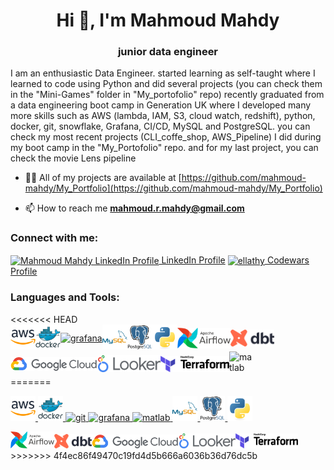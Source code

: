 <h1 align="center">Hi 👋, I'm Mahmoud Mahdy</h1>
<h3 align="center">junior data engineer</h3>
<p>
I am an enthusiastic Data Engineer. started learning as self-taught where I learned to code using Python and did several projects (you can check them in the "Mini-Games" folder in "My_portofolio" repo) recently graduated from a data engineering boot camp in Generation UK where I developed many more skills such as AWS (lambda, IAM, S3, cloud watch, redshift), python, docker, git, snowflake, Grafana, CI/CD, MySQL and PostgreSQL. you can check my most recent projects (CLI_coffe_shop, AWS_Pipeline) I did during my boot camp in the "My_Portofolio" repo. and for my last project, you can check the movie Lens pipeline 
</p>

- 👨‍💻 All of my projects are available at [https://github.com/mahmoud-mahdy/My_Portfolio](https://github.com/mahmoud-mahdy/My_Portfolio)

- 📫 How to reach me **mahmoud.r.mahdy@gmail.com**

<h3 align="left">Connect with me:</h3>
<p align="left">
<a href="https://www.linkedin.com/in/mahmoud-mahdy-b193122a0/" target="blank">
<img align="center" src="https://raw.githubusercontent.com/rahuldkjain/github-profile-readme-generator/master/src/images/icons/Social/linked-in-alt.svg" alt="Mahmoud Mahdy LinkedIn Profile" height="30" width="40" />
LinkedIn Profile</a>
<a href="https://www.codewars.com/users/ellathy" target="blank">
<img align="center" src="https://miro.medium.com/v2/resize:fit:880/1*0pLbHKAulWnsx4U2MQyn2w.png" alt="ellathy" height="45" width="130" />
Codewars Profile</a>

<h3 align="left">Languages and Tools:</h3>
<<<<<<< HEAD
<div style="display: flex; align-items: center; flex-wrap: wrap;">
  <a href="https://aws.amazon.com" target="_blank" rel="noreferrer">
    <img src="https://raw.githubusercontent.com/devicons/devicon/master/icons/amazonwebservices/amazonwebservices-original-wordmark.svg" alt="aws" width="40" height="40"/>
  </a>
  <a href="https://www.docker.com/" target="_blank" rel="noreferrer">
    <img src="https://raw.githubusercontent.com/devicons/devicon/master/icons/docker/docker-original-wordmark.svg" alt="docker" width="40" height="40"/>
  </a>
  
  <a href="https://grafana.com" target="_blank" rel="noreferrer">
    <img src="https://www.vectorlogo.zone/logos/grafana/grafana-icon.svg" alt="grafana" width="40" height="40"/>
  </a>
  <a href="https://www.mathworks.com/" target="_blank" rel="noreferrer">
  </a>
  <a href="https://www.mysql.com/" target="_blank" rel="noreferrer">
    <img src="https://raw.githubusercontent.com/devicons/devicon/master/icons/mysql/mysql-original-wordmark.svg" alt="mysql" width="40" height="40"/>
  </a>
  <a href="https://www.postgresql.org" target="_blank" rel="noreferrer">
    <img src="https://raw.githubusercontent.com/devicons/devicon/master/icons/postgresql/postgresql-original-wordmark.svg" alt="postgresql" width="40" height="40"/>
  </a>
  <a href="https://www.python.org" target="_blank" rel="noreferrer">
    <img src="https://raw.githubusercontent.com/devicons/devicon/master/icons/python/python-original.svg" alt="python" width="40" height="40"/>
  </a>
  <img src="Images/airflow.png" alt="airflow" width="85"/>
  <img src="Images/dbt-logo.png" alt="dbt" width="70"/>
  <img src="Images/Google_Cloud_logo.svg.png" alt="Google Cloud" width="140"/>
  <img src="Images/Looker.svg.png" alt="Looker" width="100"/>
  <img src="Images/Terraform_Logo.svg.png" alt="Terraform" width="110"/>
  
  <img src="https://upload.wikimedia.org/wikipedia/commons/2/21/Matlab_Logo.png" alt="matlab" width="40" height="40"/>
</div>
=======
<p align="left"> <a href="https://aws.amazon.com" target="_blank" rel="noreferrer"> <img src="https://raw.githubusercontent.com/devicons/devicon/master/icons/amazonwebservices/amazonwebservices-original-wordmark.svg" alt="aws" width="40" height="40"/> </a> <a href="https://www.docker.com/" target="_blank" rel="noreferrer"> <img src="https://raw.githubusercontent.com/devicons/devicon/master/icons/docker/docker-original-wordmark.svg" alt="docker" width="40" height="40"/> </a> <a href="https://git-scm.com/" target="_blank" rel="noreferrer"> <img src="https://www.vectorlogo.zone/logos/git-scm/git-scm-icon.svg" alt="git" width="40" height="40"/> </a> <a href="https://grafana.com" target="_blank" rel="noreferrer"> <img src="https://www.vectorlogo.zone/logos/grafana/grafana-icon.svg" alt="grafana" width="40" height="40"/> </a> <a href="https://www.mathworks.com/" target="_blank" rel="noreferrer"> <img src="https://upload.wikimedia.org/wikipedia/commons/2/21/Matlab_Logo.png" alt="matlab" width="40" height="40"/> </a> <a href="https://www.mysql.com/" target="_blank" rel="noreferrer"> <img src="https://raw.githubusercontent.com/devicons/devicon/master/icons/mysql/mysql-original-wordmark.svg" alt="mysql" width="40" height="40"/> </a> <a href="https://www.postgresql.org" target="_blank" rel="noreferrer"> <img src="https://raw.githubusercontent.com/devicons/devicon/master/icons/postgresql/postgresql-original-wordmark.svg" alt="postgresql" width="40" height="40"/> </a> <a href="https://www.python.org" target="_blank" rel="noreferrer"> <img src="https://raw.githubusercontent.com/devicons/devicon/master/icons/python/python-original.svg" alt="python" width="40" height="40"/> </a> </p><img src="Images/airflow.png" alt="airflow" width="70"><img src="Images/dbt-logo.png" alt="airflow" width="60"><img src="Images/Google_Cloud_logo.svg.png" alt="airflow" width="140"><img src="Images/Looker.svg.png" alt="airflow" width="90"><img src="Images/Terraform_Logo.svg.png" alt="airflow" width="100">
>>>>>>> 4f4ec86f49470c19fd4d5b666a6036b36d76dc5b
